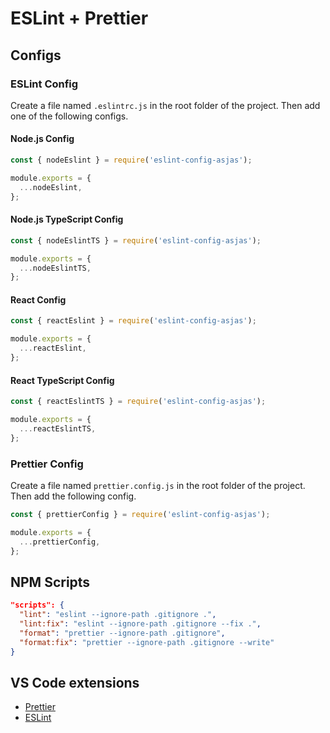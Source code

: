 # ESLint + Prettier

## Configs

### ESLint Config

Create a file named `.eslintrc.js` in the root folder of the project. Then add one of the following configs.

#### Node.js Config

```js
const { nodeEslint } = require('eslint-config-asjas');

module.exports = {
  ...nodeEslint,
};
```

#### Node.js TypeScript Config

```js
const { nodeEslintTS } = require('eslint-config-asjas');

module.exports = {
  ...nodeEslintTS,
};
```

#### React Config

```js
const { reactEslint } = require('eslint-config-asjas');

module.exports = {
  ...reactEslint,
};
```

#### React TypeScript Config

```js
const { reactEslintTS } = require('eslint-config-asjas');

module.exports = {
  ...reactEslintTS,
};
```

### Prettier Config

Create a file named `prettier.config.js` in the root folder of the project. Then add the following config.

```js
const { prettierConfig } = require('eslint-config-asjas');

module.exports = {
  ...prettierConfig,
};
```

## NPM Scripts

```json
"scripts": {
  "lint": "eslint --ignore-path .gitignore .",
  "lint:fix": "eslint --ignore-path .gitignore --fix .",
  "format": "prettier --ignore-path .gitignore",
  "format:fix": "prettier --ignore-path .gitignore --write"
}
```

## VS Code extensions

* [Prettier](https://marketplace.visualstudio.com/items?itemName=esbenp.prettier-vscode)
* [ESLint](https://marketplace.visualstudio.com/items?itemName=dbaeumer.vscode-eslint)
